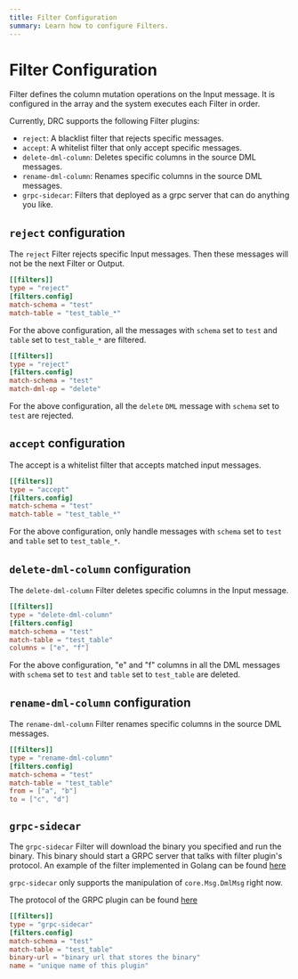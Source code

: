 ```yaml
---
title: Filter Configuration
summary: Learn how to configure Filters.
---
```


# Filter Configuration

Filter defines the column mutation operations on the Input message. It is configured in the array and the system executes each Filter in order.

Currently, DRC supports the following Filter plugins:

- `reject`: A blacklist filter that rejects specific messages.
- `accept`: A whitelist filter that only accept specific messages.
- `delete-dml-column`: Deletes specific columns in the source DML messages.
- `rename-dml-column`: Renames specific columns in the source DML messages.
- `grpc-sidecar`: Filters that deployed as a grpc server that can do anything you like.

## `reject` configuration

The `reject` Filter rejects specific Input messages. Then these messages will not be the next Filter or Output.

```toml
[[filters]]
type = "reject"
[filters.config]
match-schema = "test"
match-table = "test_table_*"
```

For the above configuration, all the messages with `schema` set to `test` and `table` set to `test_table_*` are filtered.

```toml
[[filters]]
type = "reject"
[filters.config]
match-schema = "test"
match-dml-op = "delete"
```

For the above configuration, all the `delete` `DML` message with `schema` set to `test` are rejected.

## `accept` configuration

The accept is a whitelist filter that accepts matched input messages.

```toml
[[filters]]
type = "accept"
[filters.config]
match-schema = "test"
match-table = "test_table_*"
```

For the above configuration, only handle messages with `schema` set to `test` and `table` set to `test_table_*`.

## `delete-dml-column` configuration

The `delete-dml-column` Filter deletes specific columns in the Input message.

```toml
[[filters]]
type = "delete-dml-column"
[filters.config]
match-schema = "test"
match-table = "test_table"
columns = ["e", "f"]
```

For the above configuration, "e" and "f" columns in all the DML messages with `schema` set to `test` and `table` set to `test_table` are deleted.

## `rename-dml-column` configuration

The `rename-dml-column` Filter renames specific columns in the source DML messages.

```toml
[[filters]]
type = "rename-dml-column"
[filters.config]
match-schema = "test"
match-table = "test_table"
from = ["a", "b"]
to = ["c", "d"]
```

## `grpc-sidecar`

The `grpc-sidecar` Filter will download the binary you specified and run the binary. This binary
should start a GRPC server that talks with filter plugin's protocol. An example of the filter
implemented in Golang can be found [here](https://github.com/moiot/gravity-grpc-sidecar-filter-example)

`grpc-sidecar` only supports the manipulation of `core.Msg.DmlMsg` right now.

The protocol of the GRPC plugin can be found [here](https://github.com/moiot/gravity/blob/master/protocol/msgpb/message.proto)
```toml
[[filters]]
type = "grpc-sidecar"
[filters.config]
match-schema = "test"
match-table = "test_table"
binary-url = "binary url that stores the binary"
name = "unique name of this plugin"
```